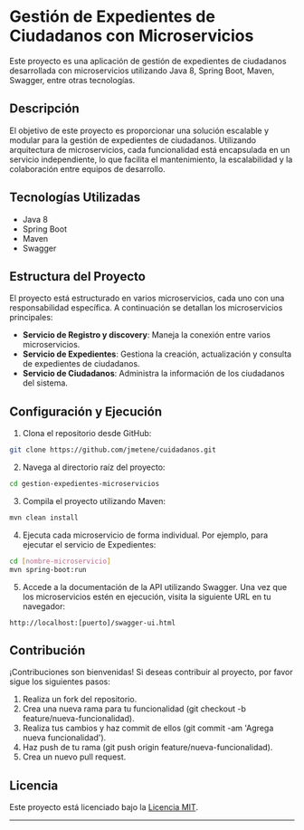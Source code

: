 # Gestión de Expedientes de Ciudadanos con Microservicios

Este proyecto es una aplicación de gestión de expedientes de ciudadanos desarrollada con microservicios utilizando Java 8, Spring Boot, Maven, Swagger, entre otras tecnologías.

## Descripción

El objetivo de este proyecto es proporcionar una solución escalable y modular para la gestión de expedientes de ciudadanos. 
Utilizando arquitectura de microservicios, cada funcionalidad está encapsulada en un servicio independiente, lo que facilita el mantenimiento, la escalabilidad y la colaboración entre equipos de desarrollo.

## Tecnologías Utilizadas

- Java 8
- Spring Boot
- Maven
- Swagger

## Estructura del Proyecto

El proyecto está estructurado en varios microservicios, cada uno con una responsabilidad específica. A continuación se detallan los microservicios principales:

- **Servicio de Registro y discovery**: Maneja la conexión entre varios microservicios.
- **Servicio de Expedientes**: Gestiona la creación, actualización y consulta de expedientes de ciudadanos.
- **Servicio de Ciudadanos**: Administra la información de los ciudadanos del sistema.

## Configuración y Ejecución

1. Clona el repositorio desde GitHub:

```bash
git clone https://github.com/jmetene/cuidadanos.git
```

2. Navega al directorio raíz del proyecto:

```bash
cd gestion-expedientes-microservicios
```

3. Compila el proyecto utilizando Maven:

```bash
mvn clean install
```

4. Ejecuta cada microservicio de forma individual. Por ejemplo, para ejecutar el servicio de Expedientes:

```bash
cd [nombre-microservicio]
mvn spring-boot:run
```

5. Accede a la documentación de la API utilizando Swagger. Una vez que los microservicios estén en ejecución, visita la siguiente URL en tu navegador:

```
http://localhost:[puerto]/swagger-ui.html
```

## Contribución

¡Contribuciones son bienvenidas! Si deseas contribuir al proyecto, por favor sigue los siguientes pasos:

1. Realiza un fork del repositorio.
2. Crea una nueva rama para tu funcionalidad (git checkout -b feature/nueva-funcionalidad).
3. Realiza tus cambios y haz commit de ellos (git commit -am 'Agrega nueva funcionalidad').
4. Haz push de tu rama (git push origin feature/nueva-funcionalidad).
5. Crea un nuevo pull request.

## Licencia

Este proyecto está licenciado bajo la [Licencia MIT](LICENSE).

---
